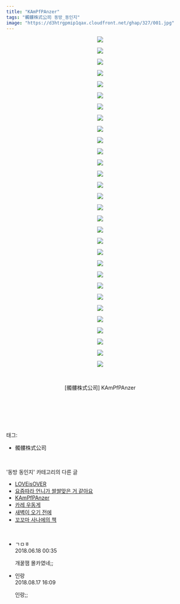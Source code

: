 ```yaml
---
title: "KAmPfPAnzer"
tags: "髑髏株式公司 동방_동인지"
image: "https://d3htrgpmip1qax.cloudfront.net/ghap/327/001.jpg"
---
```

<div class="article">
<p style="text-align: center; clear: none; float: none;"><img src="{{ site.imgserver5 }}/ghap/327/001.jpg"/></p>
<p style="text-align: center; clear: none; float: none;"><img src="{{ site.imgserver5 }}/ghap/327/002.jpg"/></p>
<p style="text-align: center; clear: none; float: none;"><img src="{{ site.imgserver5 }}/ghap/327/003.jpg"/></p>
<p style="text-align: center; clear: none; float: none;"><img src="{{ site.imgserver5 }}/ghap/327/004.jpg"/></p>
<p style="text-align: center; clear: none; float: none;"><img src="{{ site.imgserver5 }}/ghap/327/005.jpg"/></p>
<p style="text-align: center; clear: none; float: none;"><img src="{{ site.imgserver5 }}/ghap/327/006.jpg"/></p>
<p style="text-align: center; clear: none; float: none;"><img src="{{ site.imgserver5 }}/ghap/327/007.jpg"/></p>
<p style="text-align: center; clear: none; float: none;"><img src="{{ site.imgserver5 }}/ghap/327/008.jpg"/></p>
<p style="text-align: center; clear: none; float: none;"><img src="{{ site.imgserver5 }}/ghap/327/009.jpg"/></p>
<p style="text-align: center; clear: none; float: none;"><img src="{{ site.imgserver5 }}/ghap/327/010.jpg"/></p>
<p style="text-align: center; clear: none; float: none;"><img src="{{ site.imgserver5 }}/ghap/327/011.jpg"/></p>
<p style="text-align: center; clear: none; float: none;"><img src="{{ site.imgserver5 }}/ghap/327/012.jpg"/></p>
<p style="text-align: center; clear: none; float: none;"><img src="{{ site.imgserver5 }}/ghap/327/013.jpg"/></p>
<p style="text-align: center; clear: none; float: none;"><img src="{{ site.imgserver5 }}/ghap/327/014.jpg"/></p>
<p style="text-align: center; clear: none; float: none;"><img src="{{ site.imgserver5 }}/ghap/327/015.jpg"/></p>
<p style="text-align: center; clear: none; float: none;"><img src="{{ site.imgserver5 }}/ghap/327/016.jpg"/></p>
<p style="text-align: center; clear: none; float: none;"><img src="{{ site.imgserver5 }}/ghap/327/017.jpg"/></p>
<p style="text-align: center; clear: none; float: none;"><img src="{{ site.imgserver5 }}/ghap/327/018.jpg"/></p>
<p style="text-align: center; clear: none; float: none;"><img src="{{ site.imgserver5 }}/ghap/327/019.jpg"/></p>
<p style="text-align: center; clear: none; float: none;"><img src="{{ site.imgserver5 }}/ghap/327/020.jpg"/></p>
<p style="text-align: center; clear: none; float: none;"><img src="{{ site.imgserver5 }}/ghap/327/021.jpg"/></p>
<p style="text-align: center; clear: none; float: none;"><img src="{{ site.imgserver5 }}/ghap/327/022.jpg"/></p>
<p style="text-align: center; clear: none; float: none;"><img src="{{ site.imgserver5 }}/ghap/327/023.jpg"/></p>
<p style="text-align: center; clear: none; float: none;"><img src="{{ site.imgserver5 }}/ghap/327/024.jpg"/></p>
<p style="text-align: center; clear: none; float: none;"><img src="{{ site.imgserver5 }}/ghap/327/025.jpg"/></p>
<p style="text-align: center; clear: none; float: none;"><img src="{{ site.imgserver5 }}/ghap/327/026.jpg"/></p>
<p style="text-align: center; clear: none; float: none;"><img src="{{ site.imgserver5 }}/ghap/327/027.jpg"/></p>
<p style="text-align: center; clear: none; float: none;"><img src="{{ site.imgserver5 }}/ghap/327/028.jpg"/></p>
<p style="text-align: center; clear: none; float: none;"><img src="{{ site.imgserver5 }}/ghap/327/029.jpg"/></p>
<p style="text-align: center; clear: none; float: none;"><img src="{{ site.imgserver5 }}/ghap/327/030.jpg"/></p>
<p style="text-align: center; clear: none; float: none;"><br/></p>
<p style="text-align: center; clear: none; float: none;">[髑髏株式公司] KAmPfPAnzer</p>
<p style="text-align: center; clear: none; float: none;"><br/></p>
<p><br/></p>
</div><br/>
<div class="tagTrail">
<p>태그: </p>
<ul>
<li>髑髏株式公司</li>
</ul>
</div><br/>
<div class="another">
<p>'동방 동인지' 카테고리의 다른 글</p>
<ul>
<li><a href="/ghap_330">LOVEisOVER</a></li>
<li><a href="/ghap_328">요즘따라 언니가 쌀쌀맞은 거 같아요</a></li>
<li><a href="/ghap_327">KAmPfPAnzer</a></li>
<li><a href="/ghap_326">카레 우동게</a></li>
<li><a href="/ghap_323">새벽이 오기 전에</a></li>
<li><a href="/ghap_322">꼬꼬마 사나에의 책</a></li>
</ul>
</div><br/>
<div class="cb_module cb_fluid">
<div class="cb_wrt cb_profile">
<div class="comment">
<ul>
<li class="cb_thumb_off" id="comment15272001">
<div class="cb_comment_area">
<div class="cb_info_area">
<div class="cb_section">
<span class="cb_nick_name">ㄱㅁㅎ</span>
</div>
<div class="cb_section">
<span class="cb_date">2018.06.18 00:35 </span>
</div>
</div>
<div class="cb_dsc_comment">
<p class="cb_dsc">
											개꿀잼 몰카였네;;
										</p>
</div>
</div></li>
<li class="cb_thumb_off" id="comment15310879">
<div class="cb_comment_area">
<div class="cb_info_area">
<div class="cb_section">
<span class="cb_nick_name">인랑</span>
</div>
<div class="cb_section">
<span class="cb_date">2018.08.17 16:09 </span>
</div>
</div>
<div class="cb_dsc_comment">
<p class="cb_dsc">
											인랑;;
										</p>
</div>
</div></li>
</ul>
</div>
</div><!-- commentList close -->
</div><br/>
